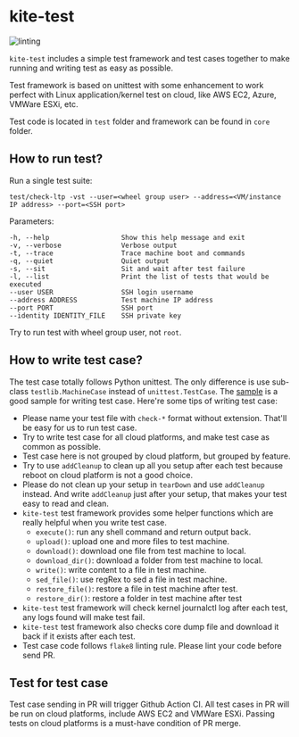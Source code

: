 # kite-test

![linting](https://github.com/virt-s1/kite-test/workflows/linting/badge.svg?branch=master)

`kite-test` includes a simple test framework and test cases together to make running and writing test as easy as possible.

Test framework is based on unittest with some enhancement to work perfect with Linux application/kernel test on cloud, like AWS EC2, Azure, VMWare ESXi, etc.

Test code is located in `test` folder and framework can be found in `core` folder.

## How to run test?

Run a single test suite:

    test/check-ltp -vst --user=<wheel group user> --address=<VM/instance IP address> --port=<SSH port>

Parameters:

    -h, --help                  Show this help message and exit
    -v, --verbose               Verbose output
    -t, --trace                 Trace machine boot and commands
    -q, --quiet                 Quiet output
    -s, --sit                   Sit and wait after test failure
    -l, --list                  Print the list of tests that would be executed
    --user USER                 SSH login username
    --address ADDRESS           Test machine IP address
    --port PORT                 SSH port
    --identity IDENTITY_FILE    SSH private key

Try to run test with wheel group user,  not `root`.

## How to write test case?

The test case totally follows Python unittest. The only difference is use sub-class `testlib.MachineCase` instead of `unittest.TestCase`. The [sample](./test/sample) is a good sample for writing test case. Here're some tips of writing test case:

* Please name your test file with `check-*` format without extension. That'll be easy for us to run test case.
* Try to write test case for all cloud platforms, and make test case as common as possible.
* Test case here is not grouped by cloud platform, but grouped by feature.
* Try to use `addCleanup` to clean up all you setup after each test because reboot on cloud platform is not a good choice.
* Please do not clean up your setup in `tearDown` and use `addCleanup` instead. And write `addCleanup` just after your setup, that makes your test easy to read and clean.
* `kite-test` test framework provides some helper functions which are really helpful when you write test case.
  * `execute()`: run any shell command and return output back.
  * `upload()`: upload one and more files to test machine.
  * `download()`: download one file from test machine to local.
  * `download_dir()`: download a folder from test machine to local.
  * `write()`: write content to a file in test machine.
  * `sed_file()`: use regRex to sed a file in test machine.
  * `restore_file()`: restore a file in test machine after test.
  * `restore_dir()`: restore a folder in test machine after test
* `kite-test` test framework will check kernel journalctl log after each test, any logs found will make test fail.
* `kite-test` test framework also checks core dump file and download it back if it exists after each test.
* Test case code follows `flake8` linting rule. Please lint your code before send PR.

## Test for test case

Test case sending in PR will trigger Github Action CI. All test cases in PR will be run on cloud platforms, include AWS EC2 and VMWare ESXi. Passing tests on cloud platforms is a must-have condition of PR merge.
